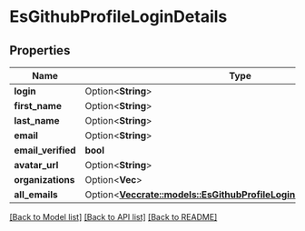 # EsGithubProfileLoginDetails

## Properties

Name | Type | Description | Notes
------------ | ------------- | ------------- | -------------
**login** | Option<**String**> |  | [optional]
**first_name** | Option<**String**> |  | [optional]
**last_name** | Option<**String**> |  | [optional]
**email** | Option<**String**> |  | [optional]
**email_verified** | **bool** |  | 
**avatar_url** | Option<**String**> |  | [optional]
**organizations** | Option<**Vec<String>**> |  | [optional]
**all_emails** | Option<[**Vec<crate::models::EsGithubProfileLoginDetailsAllEmailsInner>**](ES_GithubProfileLoginDetails_allEmails_inner.md)> |  | [optional]

[[Back to Model list]](../README.md#documentation-for-models) [[Back to API list]](../README.md#documentation-for-api-endpoints) [[Back to README]](../README.md)


